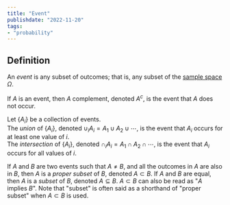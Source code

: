 ```yaml
---
title: "Event"
publishdate: "2022-11-20"
tags:
- "probability"
---
```


## Definition
An *event* is any subset of outcomes; that is, any subset of the [sample space](statistics/sample-space.md) $\Omega$.

If $A$ is an event, then $A$ complement, denoted $A^c$, is the event that $A$ does not occur.

Let $\lbrace A_i \rbrace$ be a collection of events. \
The *union* of $\lbrace A_i \rbrace$, denoted $\cup_i A_i = A_1 \cup A_2 \cup \cdots$, is the event that $A_i$ occurs for at least one value of $i$. \
The *intersection* of $\lbrace{A_i \rbrace}$, denoted $\cap_iA_i = A_1 \cap A_2 \cap \cdots$, is the event that $A_i$ occurs for all values of $i$.

If $A$ and $B$ are two events such that $A \neq B$, and all the outcomes in $A$ are also in $B$, then $A$ is a *proper subset* of $B$, denoted $A \subset B$. If $A$ and $B$ are equal, then $A$ is a *subset* of $B$, denoted $A \subseteq B$. $A \subset B$ can also be read as "$A$ implies $B$". Note that "subset" is often said as a shorthand of "proper subset" when $A \subset B$ is used.
